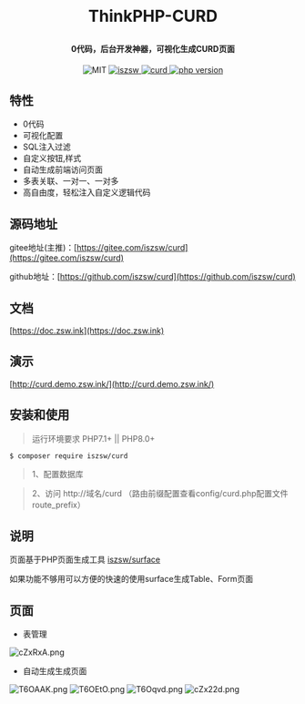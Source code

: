 <h1 align="center" style="margin: 30px 0 30px; font-weight: bold;">ThinkPHP-CURD</h1>
<h4 align="center">0代码，后台开发神器，可视化生成CURD页面</h4>
<p align="center">
    <img src="https://img.shields.io/badge/License-MIT-yellow.svg" alt="MIT" />
  <a href="https://github.com/iszsw">
    <img src="https://img.shields.io/badge/Author-iszsw-blue.svg" alt="iszsw" />
  </a>
  <a href="https://packagist.org/packages/iszsw/curd">
    <img src="https://img.shields.io/packagist/v/iszsw/curd.svg" alt="curd" />
  </a>
  <a href="https://packagist.org/packages/iszsw/curd">
    <img src="https://img.shields.io/packagist/php-v/iszsw/curd.svg" alt="php version" />
  </a>
</p>

## 特性

- 0代码
- 可视化配置
- SQL注入过滤
- 自定义按钮,样式
- 自动生成前端访问页面
- 多表关联、一对一、一对多
- 高自由度，轻松注入自定义逻辑代码

## 源码地址

gitee地址(主推)：[https://gitee.com/iszsw/curd](https://gitee.com/iszsw/curd)

github地址：[https://github.com/iszsw/curd](https://github.com/iszsw/curd)

## 文档

[https://doc.zsw.ink](https://doc.zsw.ink)

## 演示

[http://curd.demo.zsw.ink/](http://curd.demo.zsw.ink/)


## 安装和使用

> 运行环境要求 PHP7.1+ || PHP8.0+

```shell
$ composer require iszsw/curd
```

> 1、配置数据库

> 2、访问 http://域名/curd （路由前缀配置查看config/curd.php配置文件route_prefix）


## 说明

页面基于PHP页面生成工具 [iszsw/surface](https://gitee.com/iszsw/surface) 

如果功能不够用可以方便的快速的使用surface生成Table、Form页面


## 页面

- 表管理

![cZxRxA.png](https://s4.ax1x.com/2021/12/28/TsTk0e.png)


- 自动生成生成页面

![T6OAAK.png](https://s4.ax1x.com/2021/12/29/T6OAAK.png)
![T6OEtO.png](https://s4.ax1x.com/2021/12/29/T6OEtO.png)
![T6Oqvd.png](https://s4.ax1x.com/2021/12/29/T6Oqvd.png)
![cZx22d.png](https://z3.ax1x.com/2021/07/03/RRmljI.png)
